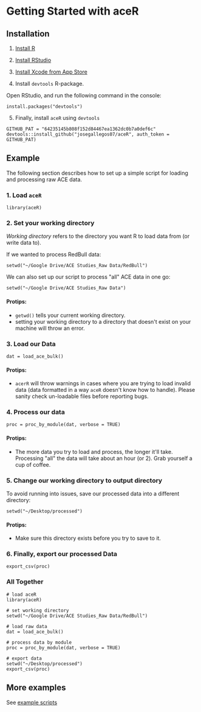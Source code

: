 # Getting Started with aceR

## Installation

1. [Install R](https://cran.r-project.org/)

2. [Install RStudio](https://www.rstudio.com/products/rstudio/download/)

3. [Install Xcode from App Store](https://itunes.apple.com/us/app/xcode/id497799835?mt=12)
  
4. Install `devtools` R-package.
  
  Open RStudio, and run the following command in the console:
  ```{r}
  install.packages("devtools")
  ```
  
5. Finally, install `aceR` using `devtools`

  ```{r}
  GITHUB_PAT = "64235145b808f152d84467ea1362dc0b7a0def6c"
  devtools::install_github("josegallegos07/aceR", auth_token = GITHUB_PAT)
  ```

## Example
The following section describes how to set up a simple script for loading and processing raw ACE data.

### 1. Load `aceR`

```{r}
library(aceR)
```

### 2. Set your working directory
_Working directory_ refers to the directory you want R to load data from (or write data to).

If we wanted to process RedBull data:

```{r}
setwd("~/Google Drive/ACE Studies_Raw Data/RedBull")
```

We can also set up our script to process "all" ACE data in one go:

```{r}
setwd("~/Google Drive/ACE Studies_Raw Data")
```

#### Protips:
- `getwd()` tells your current working directory.
- setting your working directory to a directory that doesn't exist on your machine will throw an error.

### 3. Load our Data

```{r}
dat = load_ace_bulk()
```

#### Protips:
- `acerR` will throw warnings in cases where you are trying to load invalid data (data formatted in a way `aceR` doesn't know how to handle). Please sanity check un-loadable files before reporting bugs.

### 4. Process our data

```{r}
proc = proc_by_module(dat, verbose = TRUE)
```

#### Protips:
- The more data you try to load and process, the longer it'll take. Processing "all" the data will take about an hour (or 2). Grab yourself a cup of coffee.

### 5. Change our working directory to output directory
To avoid running into issues, save our processed data into a different directory:

```{r}
setwd("~/Desktop/processed")
```

#### Protips:
- Make sure this directory exists before you try to save to it. 

### 6. Finally, export our processed Data

```{r}
export_csv(proc)
```

### All Together

```{r}
# load aceR
library(aceR)

# set working directory
setwd("~/Google Drive/ACE Studies_Raw Data/RedBull")

# load raw data
dat = load_ace_bulk()

# process data by module
proc = proc_by_module(dat, verbose = TRUE)

# export data
setwd("~/Desktop/processed")
export_csv(proc)
```

## More examples

See [example scripts](https://github.com/josegallegos07/aceR/tree/master/scripts)
